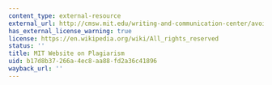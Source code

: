 ```yaml
---
content_type: external-resource
external_url: http://cmsw.mit.edu/writing-and-communication-center/avoiding-plagiarism/
has_external_license_warning: true
license: https://en.wikipedia.org/wiki/All_rights_reserved
status: ''
title: MIT Website on Plagiarism
uid: b17d8b37-266a-4ec8-aa88-fd2a36c41896
wayback_url: ''
---
```

